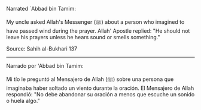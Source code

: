 Narrated \`Abbad bin Tamim:

My uncle asked Allah's Messenger (ﷺ) about a person who imagined to have passed wind during the prayer. Allah' Apostle replied: "He should not leave his prayers unless he hears sound or smells something."

Source: Sahih al-Bukhari 137

<hr>

Narrado por 'Abbad bin Tamim:

Mi tío le preguntó al Mensajero de Allah (ﷺ) sobre una persona que imaginaba haber soltado un viento durante la oración. El Mensajero de Allah respondió: "No debe abandonar su oración a menos que escuche un sonido o huela algo."
